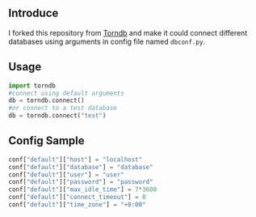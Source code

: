 Introduce                                                                                                                          
---                                                                                      
I forked this repository from [Torndb](https://github.com/bdarnell/torndb) and make it could connect different databases using     arguments in config file named ``dbconf.py``.                                                  

Usage                                                                                          
---                                                                                          
```python                                                                                      
import torndb                                                                                  
#connect using default arguments                                                               
db = torndb.connect()                                                                          
#or connect to a test database                                                                 
db = torndb.connect("test")                                                                    
```                                                                                            

Config Sample
---                                                                                  
```python                                                                                      
conf["default"]["host"] = "localhost"                                                          
conf["default"]["database"] = "database"                                                       
conf["default"]["user"] = "user"                                                               
conf["default"]["password"] = "password"                                                       
conf["default"]["max_idle_time"] = 7*3600                                                      
conf["default"]["connect_timeout"] = 0                                                         
conf["default"]["time_zone"] = "+0:00"                                                         
```
